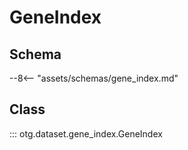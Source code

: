 # GeneIndex

## Schema

--8<-- "assets/schemas/gene_index.md"

## Class

::: otg.dataset.gene_index.GeneIndex
